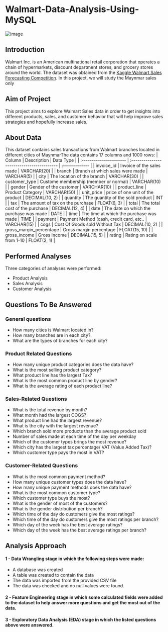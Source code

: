 # Walmart-Data-Analysis-Using-MySQL
![image](https://github.com/mahmoudsamhoud/Walmart-Data-Analysis-Using-MySQL/assets/78819528/f46e3c18-ed7d-4b13-a8b4-e26b2b18da95)
## Introduction
Walmart Inc. is an American multinational retail corporation that operates a chain of hypermarkets, discount department stores, and grocery stores around the world.
The dataset was obtained from the [Kaggle Walmart Sales Forecasting Competition](https://www.kaggle.com/c/walmart-recruiting-store-sales-forecasting).
In this project, we will study the Maynmar sales only

## Aim of Project
This project aims to explore Walmart Sales data in order to get insights into different products, sales, and customer behavior that will help improve sales strategies and hopefully increase sales.

## About Data
This dataset contains sales transactions from Walmart branches located in different cities of MaynmarThe data contains 17 columns and 1000 rows:
| Column                  | Description                                | Data Type      |
| :---------------------- | :----------------------------------------- | :------------- |
| invoice_id              | Invoice of the sales made                  | VARCHAR(20)    |
| branch                  | Branch at which sales were made            | VARCHAR(5)     |
| city                    | The location of the branch                 | VARCHAR(30)    |
| customer_type           | Custome membership (member or normal)      | VARCHAR(10)    |
| gender                  | Gender of the customer                     | VARCHAR(10)    |
| product_line            | Product Category                           | VARCHAR(50)    |
| unit_price              | price of one unit of the product           | DECIMAL(10, 2) |
| quantity                | The quantity of the sold product           | INT            |
| tax                     | The amount of tax on the purchase          | FLOAT(6, 3)    |
| total                   | The total cost of the purchase             | DECIMAL(12, 4) |
| date                    | The date on which the purchase was made    | DATE           |
| time                    | The time at which the purchase was made    | TIME           |
| payment                 | Payment Method (cash, credit card, etc..   | VARCHAR(15)    |
| cogs                    | Cost Of Goods sold Without Tax             | DECIMAL(10, 2) |
| gross_margin_percentage | Gross margin percentage                    | FLOAT(15, 10)  |
| gross_income            | Gross Income                               | DECIMAL(15, 5) |
| rating                  | Rating on scale from 1-10                  | FLOAT(2, 1)    |

## Performed Analyses
  Three categories of analyses were performed:
   - Product Analysis
   - Sales Analysis
   - Customer Analysis
## Questions To Be Answered
### General questions
   - How many cities is Walmart located in?
   - How many branches are in each city?
   - What are the types of branches for each city?
### Product Related Questions
  - How many unique product categories does the data have?
  - What is the most selling product category?
  - What product line has the largest Tax?
  - What is the most common product line by gender?
  - What is the average rating of each product line?
    
### Sales-Related Questions
  - What is the total revenue by month?
  - What month had the largest COGS?
  - What product line had the largest revenue?
  - What is the city with the largest revenue?
  - Which branch sold more products than the average product sold
  - Number of sales made at each time of the day per weekday
  - Which of the customer types brings the most revenue?
  - Which city has the largest tax percentage/ VAT (Value Added Tax)?
  - Which customer type pays the most in VAT?
    
### Customer-Related Questions
  - What is the most common payment method?
  - How many unique customer types does the data have?
  - How many unique payment methods does the data have?
  - What is the most common customer type?
  - Which customer type buys the most?
  - What is the gender of most of the customers?
  - What is the gender distribution per branch?
  - Which time of the day do customers give the most ratings?
  - Which time of the day do customers give the most ratings per branch?
  - Which day of the week has the best average ratings?
  - Which day of the week has the best average ratings per branch?

## Analysis Approach
#### 1 -  Data Wrangling stage in which the following steps were made:
  - A database was created 
  - A table was created to contain the data
  - The data was imported from the provided CSV file
  - The data was checked and no null values were found.
    
#### 2 -  Feature Engineering stage in which some calculated fields were added to the dataset to help answer more questions and get the most out of the data.

#### 3 - Exploratory Data Analysis (EDA) stage in which the listed questions above were answered.




  
  
    




